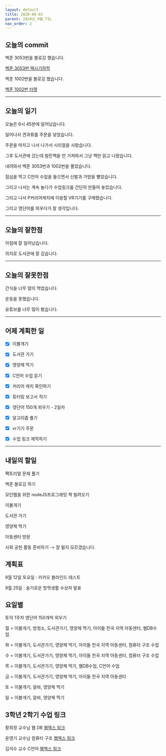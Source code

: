 ```yaml
---
layout: default
title: 2020-09-03
parent: 2020년_9월_TIL
nav_order: 2
---
```


## 오늘의 commit

백준 3053번을 블로깅 했습니다.

[백준 3053번 택시기하학](https://c0dewave.github.io/docs/6-Algorithm/008-baek3053/)

백준 1002번을 블로깅 했습니다.

[백준 1002번 터렛](https://c0dewave.github.io/docs/6-Algorithm/009-baek1002/)

---

## 오늘의 일기

오늘은 6시 45분에 일어났습니다.

일어나서 견과류를 주문을 넣었습니다.

주문을 마치고 나서 나가서 시리얼을 사왔습니다.

그후 도서관에 갔는데 빌린책을 안 가져와서 그냥 책만 읽고 나왔습니다.

내려와서 백준 3053번과 1002번을 풀었습니다.

점심을 먹고 C언어 수업을 들으면서 신발과 가방을 빨았습니다.

그리고 나서는 계속 놀다가 수업링크를 간단히 만들어 놓았습니다.

그리고 나서 P커리어캐치에 이용할 VR기기를 구매했습니다.

그리고 영단어를 외우다가 잘 생각입니다.

---

## 오늘의 잘한점

아침에 잘 일어났습니다.

의지로 도서관에 잘 갔습니다.

---

## 오늘의 잘못한점

간식을 너무 많이 먹었습니다.

운동을 못했습니다.

유튜브를 너무 많이 봤습니다.

---

## 어제 계획한 일

- [X] 이불개기

- [X] 도서관 가기

- [X] 영양제 먹기

- [X] C언어 수업 듣기

- [X] 커리어 캐치 확인하기

- [X] 튜터링 보고서 적기

- [X] 영단어 150개 외우기 - 2일차

- [X] 알고리즘 풀기

- [X] vr기기 주문

- [X] 수업 링크 제작하기

---

## 내일의 할일

팩토리얼 문제 풀기

백준 블로깅 하기

모던웹을 위한 nodeJS프로그래밍 책 빌려오기

이불개기

도서관 가기

영양제 먹기

아동센터 방문

사회 공헌 활동 준비하기 -> 잘 될지 모르겠습니다.

## 계획표

9월 12일 토요일 : 카카오 블라인드 테스트

9월 25일 : 슬기로운 방학생활 수상자 발표

## 요일별

토익 1주차 영단어 150개씩 외우기

월 = 이불개기, 방청소, 도서관가기, 영양제 먹기, 아이들 천국 지역 아동센터, 웹DB수업

화 = 이불개기, 도서관가기, 영양제 먹기, 아이들 천국 지역 아동센터, 컴퓨터 구조 수업

수 = 이불개기, 도서관가기, 영양제 먹기, 아이들 천국 지역 아동센터, 컴퓨터 구조 수업

목 = 이불개기, 도서관가기, 영양제 먹기, 웹DB수업, C언어 수업

금 = 이불개기, 도서관가기, 영양제 먹기, 아이들 천국 지역 아동센터

토 = 이불개기, 알바, 영양제 먹기

일 = 이불개기, 알바, 영양제 먹기

## 3학년 2학기 수업 링크

황희정 교수님 웹 DB [웹엑스 링크](https://gachon.webex.com/meet/hwanghj)

윤영기 교수님 컴퓨터 구조 [웹엑스 링크](http://gachon.webex.com/meet/ykyoon)

김석수 교수 C언어 [웹엑스 링크](http://gachon.webex.com/meet/sskim)